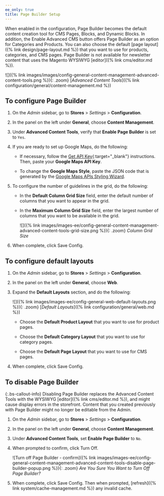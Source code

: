 ```yaml
---
ee_only: true
title: Page Builder Setup
---
```


When enabled in the configuration, Page Builder becomes the default content creation tool for CMS Pages, Blocks, and Dynamic Blocks. In addition, the Enable Advanced CMS button offers Page Builder as an option for Categories and Products. You can also choose the default [page layout]({% link design/page-layout.md %}) that you want to use for products, categories, and CMS pages. Page Builder is not available for newsletter content that uses the Magento WYSIWYG [editor]({% link cms/editor.md %}).

![]({% link images/images/config-general-content-management-advanced-content-tools.png %}){: .zoom}
[_Advanced Content Tools_]({% link configuration/general/content-management.md %})

## To configure Page Builder

1. On the _Admin_ sidebar, go to **Stores** > _Settings_ > **Configuration**.

1. In the panel on the left under **General**, choose **Content Management**.

1. Under **Advanced Content Tools**, verify that **Enable Page Builder** is set to `Yes`.

1. If you are ready to set up Google Maps, do the following:

   - If necessary, follow the [Get API Key][1]{:target="_blank"} instructions. Then, paste your **Google Maps API Key**.

   - To change the **Google Maps Style**, paste the JSON code that is generated by the [Google Maps APIs Styling Wizard][2].

1. To configure the number of guidelines in the grid, do the following:

   - In the **Default Column Grid Size** field, enter the default number of columns that you want to appear in the grid.

   - In the **Maximum Column Grid Size** field, enter the largest number of columns that you want to be available in the grid.

        ![]({% link images/images-ee/config-general-content-management-advanced-content-tools-grid-size.png %}){: .zoom}
        _Column Grid Size_

1. When complete, click <span class="btn">Save Config</span>.

## To configure default layouts

1. On the _Admin_ sidebar, go to **Stores** > _Settings_ > **Configuration**.

1. In the panel on the left under **General**, choose **Web**.

1. Expand the **Default Layouts** section, and do the following:

    ![]({% link images/images-ee/config-general-web-default-layouts.png %}){: .zoom}
    [_Default Layouts_]({% link configuration/general/web.md %})

    - Choose the **Default Product Layout** that you want to use for product pages.

    - Choose the **Default Category Layout** that you want to use for category pages.

    - Choose the **Default Page Layout** that you want to use for CMS pages.

1. When complete, click <span class="btn">Save Config</span>.

## To disable Page Builder

{:.bs-callout-info}
Disabling Page Builder replaces the Advanced Content Tools with the WYSIWYG [editor]({% link cms/editor.md %}), and might cause display errors in the storefront. Content that you created previously with Page Builder might no longer be editable from the Admin.

1. On the _Admin_ sidebar, go to **Stores** > _Settings_ > **Configuration**.

1. In the panel on the left under **General**, choose **Content Management**.

1. Under **Advanced Content Tools**, set **Enable Page Builder** to `No`.

1. When prompted to confirm, click <span class="btn">Turn Off</span>.

    ![Turn off Page Builder - confirm]({% link images/images-ee/config-general-content-management-advanced-content-tools-disable-page-builder-popup.png %}){: .zoom}
    _Are You Sure You Want to Turn Off Page Builder?_

1. When complete, click <span class="btn">Save Config</span>. Then when prompted, [refresh]({% link system/cache-management.md %}) any invalid cache.

[1]: https://developers.google.com/maps/documentation/javascript/get-api-key
[2]: https://mapstyle.withgoogle.com/
